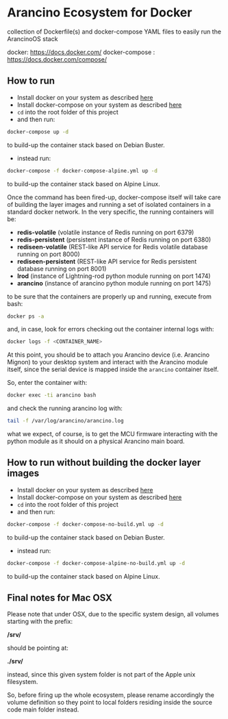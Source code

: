 # Arancino Ecosystem for Docker
collection of Dockerfile(s) and docker-compose YAML files to easily run the ArancinoOS stack

docker: https://docs.docker.com/
docker-compose : https://docs.docker.com/compose/

## How to run

* Install docker on your system as described [here](https://docs.docker.com/get-docker/)
* Install docker-compose on your system as described [here](https://docs.docker.com/compose/install/)
* `cd` into the root folder of this project
* and then run:
```bash
docker-compose up -d
```
to build-up the container stack based on Debian Buster.

* instead run:
```bash
docker-compose -f docker-compose-alpine.yml up -d
```

to build-up the container stack based on Alpine Linux.

Once the command has been fired-up, docker-compose itself will take care of building the layer images and running a set of isolated containers in a standard docker network. In the very specific, the running containers will be:

* **redis-volatile** (volatile instance of Redis running on port 6379)
* **redis-persistent** (persistent instance of Redis running on port 6380)
* **rediseen-volatile** (REST-like API service for Redis volatile database running on port 8000)
* **rediseen-persistent** (REST-like API service for Redis persistent database running on port 8001)
* **lrod** (instance of Lightning-rod python module running on port 1474)
* **arancino** (instance of arancino python module running on port 1475)

to be sure that the containers are properly up and running, execute from bash:

```bash
docker ps -a
```

and, in case, look for errors checking out the container internal logs with:

```bash
docker logs -f <CONTAINER_NAME>
```

At this point, you should be to attach you Arancino device (i.e. Arancino Mignon) to your desktop system and interact with the Arancino module itself, since the serial device is mapped inside the `arancino` container itself.

So, enter the container with:

```bash
docker exec -ti arancino bash
```

and check the running arancino log with:

```bash
tail -f /var/log/arancino/arancino.log
```

what we expect, of course, is to get the MCU firmware interacting with the python module as it should on a physical Arancino main board.

## How to run without building the docker layer images

* Install docker on your system as described [here](https://docs.docker.com/get-docker/)
* Install docker-compose on your system as described [here](https://docs.docker.com/compose/install/)
* `cd` into the root folder of this project
* and then run:
```bash
docker-compose -f docker-compose-no-build.yml up -d
```
to build-up the container stack based on Debian Buster.

* instead run:
```bash
docker-compose -f docker-compose-alpine-no-build.yml up -d
```

to build-up the container stack based on Alpine Linux.

## Final notes for Mac OSX

Please note that under OSX, due to the specific system design, all volumes starting with the prefix:

**/srv/**

should be pointing at:

**./srv/**

instead, since this given system folder is not part of the Apple unix filesystem.

So, before firing up the whole ecosystem, please rename accordingly the volume definition so they point to local folders residing inside the source code main folder instead.